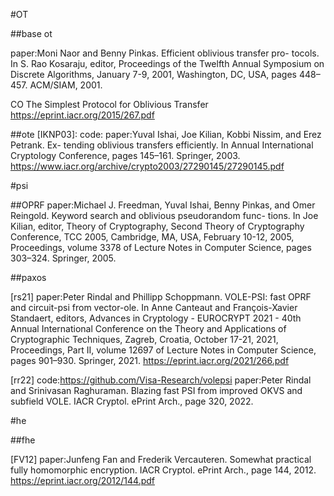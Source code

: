 
#OT

##base ot

[NP01]:
code:https://github.com/emp-toolkit/emp-ot/blob/master/emp-ot/np.h
paper:Moni Naor and Benny Pinkas. Efficient oblivious transfer pro- tocols. In S. Rao Kosaraju, editor, Proceedings of the Twelfth Annual Symposium on Discrete Algorithms, January 7-9, 2001, Washington, DC, USA, pages 448–457. ACM/SIAM, 2001.

CO
The Simplest Protocol for Oblivious Transfer
https://eprint.iacr.org/2015/267.pdf

##ote
[IKNP03]:
code:
paper:Yuval Ishai, Joe Kilian, Kobbi Nissim, and Erez Petrank. Ex- tending oblivious transfers efficiently. In Annual International Cryptology Conference, pages 145–161. Springer, 2003.
https://www.iacr.org/archive/crypto2003/27290145/27290145.pdf

#psi

##OPRF
paper:Michael J. Freedman, Yuval Ishai, Benny Pinkas, and Omer Reingold. Keyword search and oblivious pseudorandom func- tions. In Joe Kilian, editor, Theory of Cryptography, Second Theory of Cryptography Conference, TCC 2005, Cambridge, MA, USA, February 10-12, 2005, Proceedings, volume 3378 of Lecture Notes in Computer Science, pages 303–324. Springer, 2005.

##paxos

[rs21]
paper:Peter Rindal and Phillipp Schoppmann. VOLE-PSI: fast OPRF and circuit-psi from vector-ole. In Anne Canteaut and François-Xavier Standaert, editors, Advances in Cryptology - EUROCRYPT 2021 - 40th Annual International Conference on the Theory and Applications of Cryptographic Techniques, Zagreb, Croatia, October 17-21, 2021, Proceedings, Part II, volume 12697 of Lecture Notes in Computer Science, pages 901–930. Springer, 2021.
https://eprint.iacr.org/2021/266.pdf


[rr22]
code:https://github.com/Visa-Research/volepsi
paper:Peter Rindal and Srinivasan Raghuraman. Blazing fast PSI from improved OKVS and subfield VOLE. IACR Cryptol. ePrint Arch., page 320, 2022.


#he

##fhe

[FV12]
paper:Junfeng Fan and Frederik Vercauteren. Somewhat practical fully homomorphic encryption. IACR Cryptol. ePrint Arch., page 144, 2012.
https://eprint.iacr.org/2012/144.pdf
